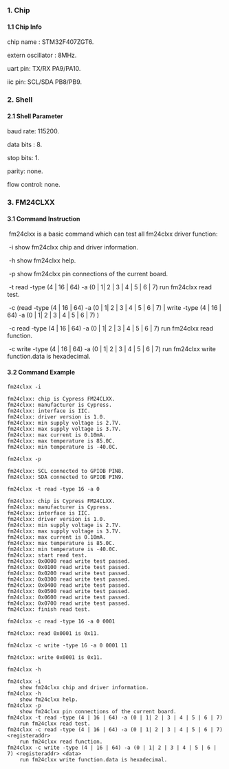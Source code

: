 ### 1. Chip

#### 1.1 Chip Info

chip name : STM32F407ZGT6.

extern oscillator : 8MHz.

uart pin: TX/RX PA9/PA10.

iic pin: SCL/SDA PB8/PB9.

### 2. Shell

#### 2.1 Shell Parameter

baud rate: 115200.

data bits : 8.

stop bits: 1.

parity: none.

flow control: none.

### 3. FM24CLXX

#### 3.1 Command Instruction

​          fm24clxx is a basic command which can test all fm24clxx driver function:

​           -i          show fm24clxx chip and driver information.

​           -h         show fm24clxx help.

​           -p         show fm24clxx pin connections of the current board.

​           -t  read -type (4 | 16 | 64) -a (0 | 1| 2 | 3 | 4 | 5 | 6 | 7)         run fm24clxx read test.

​           -c (read -type (4 | 16 | 64)  -a (0 | 1| 2 | 3 | 4 | 5 | 6 | 7)  <registeraddr>| write  -type (4 | 16 | 64) -a (0 | 1| 2 | 3 | 4 | 5 | 6 | 7)  <registeraddr> <data>)

​           -c read -type (4 | 16 | 64) -a (0 | 1| 2 | 3 | 4 | 5 | 6 | 7)  <registeraddr>        run fm24clxx read function.

​           -c write -type (4 | 16 | 64) -a (0 | 1| 2 | 3 | 4 | 5 | 6 | 7)  <registeraddr> <data>        run fm24clxx write function.data is hexadecimal.

#### 3.2 Command Example

```shell
fm24clxx -i

fm24clxx: chip is Cypress FM24CLXX.
fm24clxx: manufacturer is Cypress.
fm24clxx: interface is IIC.
fm24clxx: driver version is 1.0.
fm24clxx: min supply voltage is 2.7V.
fm24clxx: max supply voltage is 3.7V.
fm24clxx: max current is 0.10mA.
fm24clxx: max temperature is 85.0C.
fm24clxx: min temperature is -40.0C.
```

```shell
fm24clxx -p

fm24clxx: SCL connected to GPIOB PIN8.
fm24clxx: SDA connected to GPIOB PIN9.
```

```shell
fm24clxx -t read -type 16 -a 0

fm24clxx: chip is Cypress FM24CLXX.
fm24clxx: manufacturer is Cypress.
fm24clxx: interface is IIC.
fm24clxx: driver version is 1.0.
fm24clxx: min supply voltage is 2.7V.
fm24clxx: max supply voltage is 3.7V.
fm24clxx: max current is 0.10mA.
fm24clxx: max temperature is 85.0C.
fm24clxx: min temperature is -40.0C.
fm24clxx: start read test.
fm24clxx: 0x0000 read write test passed.
fm24clxx: 0x0100 read write test passed.
fm24clxx: 0x0200 read write test passed.
fm24clxx: 0x0300 read write test passed.
fm24clxx: 0x0400 read write test passed.
fm24clxx: 0x0500 read write test passed.
fm24clxx: 0x0600 read write test passed.
fm24clxx: 0x0700 read write test passed.
fm24clxx: finish read test.
```

```shell
fm24clxx -c read -type 16 -a 0 0001

fm24clxx: read 0x0001 is 0x11.
```

```shell
fm24clxx -c write -type 16 -a 0 0001 11 

fm24clxx: write 0x0001 is 0x11.
```

```shell
fm24clxx -h

fm24clxx -i
	show fm24clxx chip and driver information.
fm24clxx -h
	show fm24clxx help.
fm24clxx -p
	show fm24clxx pin connections of the current board.
fm24clxx -t read -type (4 | 16 | 64) -a (0 | 1| 2 | 3 | 4 | 5 | 6 | 7)
	run fm24clxx read test.
fm24clxx -c read -type (4 | 16 | 64) -a (0 | 1| 2 | 3 | 4 | 5 | 6 | 7) <registeraddr>
	run fm24clxx read function.
fm24clxx -c write -type (4 | 16 | 64) -a (0 | 1| 2 | 3 | 4 | 5 | 6 | 7) <registeraddr> <data>
	run fm24clxx write function.data is hexadecimal.
```

